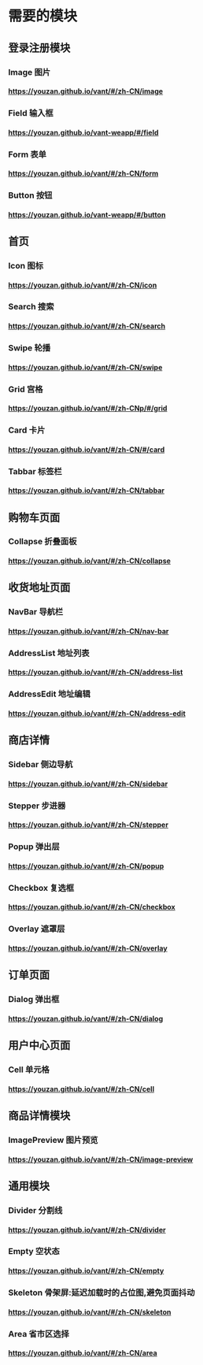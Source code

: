 # 需要的模块

## 登录注册模块

### Image 图片

#### https://youzan.github.io/vant/#/zh-CN/image

### Field 输入框

#### https://youzan.github.io/vant-weapp/#/field

### Form 表单

#### https://youzan.github.io/vant/#/zh-CN/form

### Button 按钮

#### https://youzan.github.io/vant-weapp/#/button

## 首页

### Icon 图标

#### https://youzan.github.io/vant/#/zh-CN/icon

### Search 搜索

#### https://youzan.github.io/vant/#/zh-CN/search

### Swipe 轮播

#### https://youzan.github.io/vant/#/zh-CN/swipe

### Grid 宫格

#### https://youzan.github.io/vant/#/zh-CNp/#/grid

### Card 卡片

#### https://youzan.github.io/vant/#/zh-CN/#/card

### Tabbar 标签栏

#### https://youzan.github.io/vant/#/zh-CN/tabbar

## 购物车页面

### Collapse 折叠面板

#### https://youzan.github.io/vant/#/zh-CN/collapse

## 收货地址页面

### NavBar 导航栏

#### https://youzan.github.io/vant/#/zh-CN/nav-bar

### AddressList 地址列表

#### https://youzan.github.io/vant/#/zh-CN/address-list

### AddressEdit 地址编辑

#### https://youzan.github.io/vant/#/zh-CN/address-edit

## 商店详情

### Sidebar 侧边导航

#### https://youzan.github.io/vant/#/zh-CN/sidebar

### Stepper 步进器

#### https://youzan.github.io/vant/#/zh-CN/stepper

### Popup 弹出层

#### https://youzan.github.io/vant/#/zh-CN/popup

### Checkbox 复选框

#### https://youzan.github.io/vant/#/zh-CN/checkbox

### Overlay 遮罩层

#### https://youzan.github.io/vant/#/zh-CN/overlay

## 订单页面

### Dialog 弹出框

#### https://youzan.github.io/vant/#/zh-CN/dialog

## 用户中心页面

### Cell 单元格

#### https://youzan.github.io/vant/#/zh-CN/cell

## 商品详情模块

### ImagePreview 图片预览

#### https://youzan.github.io/vant/#/zh-CN/image-preview

## 通用模块

### Divider 分割线

#### https://youzan.github.io/vant/#/zh-CN/divider

### Empty 空状态

#### https://youzan.github.io/vant/#/zh-CN/empty
### Skeleton 骨架屏:延迟加载时的占位图,避免页面抖动
#### https://youzan.github.io/vant/#/zh-CN/skeleton
### Area 省市区选择
#### https://youzan.github.io/vant/#/zh-CN/area